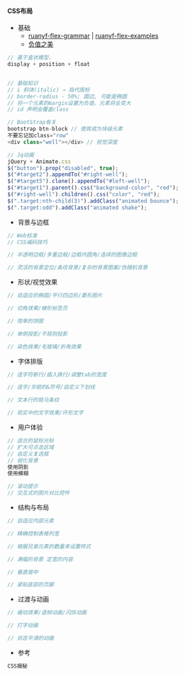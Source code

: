 #### **CSS布局**

* 基础
  * [ruanyf-flex-grammar](http://www.ruanyifeng.com/blog/2015/07/flex-grammar.html?utm_source=tuicool) \| [ruanyf-flex-examples](http://www.ruanyifeng.com/blog/2015/07/flex-examples.html)
  * [负值之美](http://www.cnblogs.com/jscode/archive/2012/08/28/2660078.html)

```js
// 基于盒状模型，
display + position + float


// 基础知识
// i 斜体(italic) → 指代图标
// border-radius - 50%; 圆边, 可能是椭圆
// 将一个元素的margin设置为负值，元素将会变大
// id 声明会覆盖class

// BootStrap有关
bootstrap btn-block // 使其成为块级元素
不要忘记加class="row"
<div class="well"></div> // 视觉深度

// Jq动画
jQuery + Animate.css
$("button").prop("disabled", true);
$("#target2").appendTo("#right-well");
$("#target5").clone().appendTo("#left-well");
$("#target1").parent().css("background-color", "red");
$("#right-well").children().css("color", "red");
$(".target:nth-child(3)").addClass("animated bounce");
$(".target:odd").addClass("animated shake");
```

* 背景与边框

```js
// Web标准
// CSS编码技巧

// 半透明边框/多重边框/边框内圆角/连续的图像边框

// 灵活的背景定位/条纹背景/复杂的背景图案/伪随机背景
```

* 形状/视觉效果

```js
// 自适应的椭圆/平行四边形/菱形图片

// 切角效果/梯形标签页

// 简单的饼图

// 单侧投影/不规则投影

// 染色效果/毛玻璃/折角效果
```

* 字体排版

```js
// 连字符断行/插入换行/调整tab的宽度

// 连字/华丽的&符号/自定义下划线

// 文本行的斑马条纹

// 现实中的文字效果/环形文字
```

* 用户体验

```js
// 适合的鼠标光标
// 扩大可点击区域
// 自定义复选框
// 弱化背景
使用阴影
使用模糊

// 滚动提示
// 交互式的图片对比控件
```

* 结构与布局

```js
// 自适应内部元素

// 精确控制表格列宽

// 根据兄弟元素的数量来设置样式

// 满幅的背景 定宽的内容

// 垂直居中

// 紧贴底部的页脚
```

* 过渡与动画

```js
// 缓动效果/逐帧动画/闪烁动画

// 打字动画

// 状态平滑的动画 
```

* 参考

```js
CSS揭秘
```



